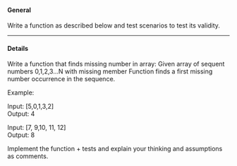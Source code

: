 #### General
Write a function as described below and test scenarios to test its validity.
____
#### Details
Write a function that finds missing number in array:
Given array of sequent numbers 0,1,2,3...N with missing member
Function finds a first missing number occurrence in the sequence.

Example:

Input: [5,0,1,3,2]  
Output: 4

Input: [7, 9,10, 11, 12]  
Output: 8

Implement the function + tests and explain your thinking and assumptions as comments.
